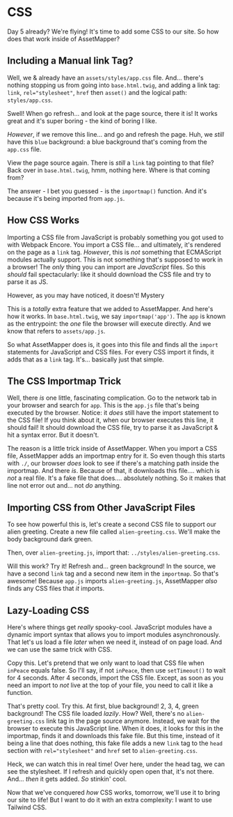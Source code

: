 # CSS

Day 5 already? We're flying! It's time to add some CSS to our site. So how does that
work inside of AssetMapper?

## Including a Manual link Tag?

Well, we & already have an `assets/styles/app.css` file. And... there's nothing
stopping us from going into `base.html.twig`, and adding a link tag: `link`,
`rel="stylesheet"`, `href` then `asset()` and the logical path: `styles/app.css`.

Swell! When go  refresh... and look at the page source, there it is! It works great
and it's super boring - the kind of boring I like.

*However*, if we remove this line... and go and refresh the page. Huh, we *still*
have this `blue` background: a blue background that's coming from the `app.css`
file.

View the page source again. There is *still* a `link` tag pointing to that file?
Back over in `base.html.twig`, hmm, nothing here. Where is that coming from?

The answer - I bet you guessed - is the `importmap()` function. And it's because
it's being imported from `app.js`.

## How CSS Works

Importing a CSS file from JavaScript is probably something you got used to with
Webpack Encore. You import a CSS file... and ultimately, it's rendered on the page
as a `link` tag. *However*, this is *not* something that ECMAScript modules actually
support. This is not something that's supposed to work in a browser! The *only* thing
you can import are *JavaScript* files. So this *should* fail spectacularly: like it
should download the CSS file and try to parse it as JS.

However, as you may have noticed, it doesn't! Mystery

This is a *totally* extra feature that we added to AssetMapper. And here's how it
works. In `base.html.twig`, we say `importmap('app')`. The `app` is known as the
entrypoint: the *one* file the browser will execute directly. And we know that
refers to `assets/app.js`.

So what AssetMapper does is, it goes into this file and finds all the `import`
statements for JavaScript and CSS files. For every CSS import it finds, it adds that
as a `link` tag. It's... basically just that simple.

## The CSS Importmap Trick

Well, there *is* one little, fascinating complication. Go to the network tab in
your browser and search for `app`. This is the `app.js` file that's being executed
by the browser. Notice: it *does* still have the import statement to the CSS file!
If you think about it, when our browser executes this line, it should fail! It
should download the CSS file, try to parse it as JavaScript & hit a syntax error.
But it doesn't.

The reason is a little trick inside of AssetMapper. When you import a CSS file,
AssetMapper adds an importmap entry for it. So even though this starts with `./`,
our browser *does* look to see if there's a matching path inside the importmap.
And there *is*. Because of that, it downloads this file.... which is *not* a real
file. It's a fake file that does.... absolutely nothing. So it makes that line
not error out and... not *do* anything.

## Importing CSS from Other JavaScript Files

To see how powerful this is, let's create a second CSS file to support our alien
greeting. Create a new file called `alien-greeting.css`. We'll make the body
background dark green.

Then, over `alien-greeting.js`, import that: `../styles/alien-greeting.css`.

Will this work? Try it! Refresh and... green background! In the source, we have
a second `link` tag and a second new item in the `importmap`. So that's awesome!
Because `app.js` imports `alien-greeting.js`, AssetMapper *also* finds any CSS
files that *it* imports.

## Lazy-Loading CSS

Here's where things get *really* spooky-cool. JavaScript modules have a dynamic
import syntax that allows you to import modules asynchronously. That let's us load
a file *later* when we need it, instead of on page load. And we can use the same
trick with CSS.

Copy this. Let's pretend that we only want to load that CSS file when `inPeace` equals
false. So I'll say, if not `inPeace`, then use `setTimeout()` to wait for 4 seconds.
After 4 seconds, import the CSS file. Except, as soon as you need an import to *not*
live at the top of your file, you need to call it like a function.

That's pretty cool. Try this. At first, blue background! 2, 3, 4, green background!
The CSS file loaded *lazily*. How? Well, there's no `alien-greeting.css` link tag
in the page source anymore. Instead, we wait for the browser to execute this
JavaScript line. When it does, it looks for this in the importmap, finds it and
downloads this fake file. But this time, instead of it being a line that does
nothing, this fake file adds a new `link` tag to the `head` section with
`rel="stylesheet"` and `href` set to `alien-greeting.css`.

Heck, we can watch this in real time! Over here, under the head tag, we can see
the stylesheet. If I refresh and quickly open open that, it's not there. And...
*then* it gets added. *So* stinkin' cool.

Now that we've conquered *how* CSS works, tomorrow, we'll use it to bring our site
to life! But I want to do it with an extra complexity: I want to use Tailwind CSS.
